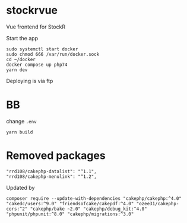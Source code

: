# stockrvue

Vue frontend for StockR

Start the app

```
sudo systemctl start docker
sudo chmod 666 /var/run/docker.sock
cd ~/docker
docker compose up php74
yarn dev
```

Deploying is via ftp

# BB

change `.env`

```
yarn build
```

# Removed packages

```
"rrd108/cakephp-datalist": "^1.1",
"rrd108/cakephp-menulink": "^1.2",
```

Updated by

```
composer require --update-with-dependencies "cakephp/cakephp:^4.0" "cakedc/users:^9.0" "friendsofcake/cakepdf:^4.0" "ozee31/cakephp-cors:^2" "cakephp/bake ~2.0" "cakephp/debug_kit:^4.0" "phpunit/phpunit:^8.0" "cakephp/migrations:^3.0"
```
